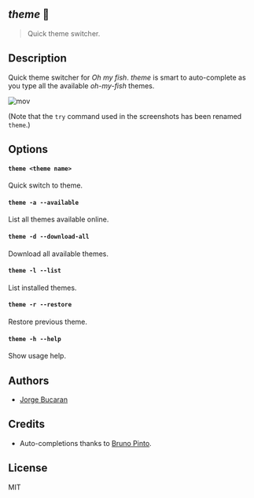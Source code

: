 ## _theme_ :tophat:
> Quick theme switcher.

## Description
Quick theme switcher for _Oh my fish_. _theme_ is smart to auto-complete as you type all the available _oh-my-fish_ themes.

![mov](https://cloud.githubusercontent.com/assets/8317250/6200763/8593a226-b4c9-11e4-9845-597be49d3233.gif)

(Note that the `try` command used in the screenshots has been renamed `theme`.)

## Options

#### `theme <theme name>`

  Quick switch to theme.

#### `theme -a --available`

  List all themes available online.

#### `theme -d --download-all`

  Download all available themes.

#### `theme -l --list`

  List installed themes.

#### `theme -r --restore`

  Restore previous theme.

#### `theme -h --help`

  Show usage help.

## Authors

+ [Jorge Bucaran](https://github.com/bucaran)

## Credits

+ Auto-completions thanks to [Bruno Pinto](https://github.com/bpinto).

## License

MIT
